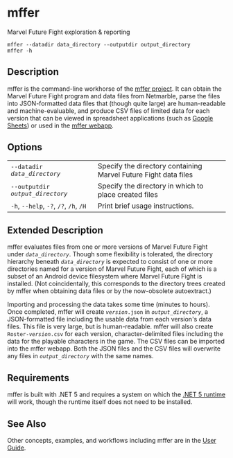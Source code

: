 # mffer

Marvel Future Fight exploration & reporting

```
mffer --datadir data_directory --outputdir output_directory
mffer -h
```

## Description

mffer is the command-line workhorse of the
[mffer project](https://github.com/therealchjones/mffer). It can obtain the
Marvel Future Fight program and data files from Netmarble, parse the files into
JSON-formatted data files that (though quite large) are human-readable and
machine-evaluable, and produce CSV files of limited data for each version that
can be viewed in spreadsheet applications (such as
[Google Sheets](https://sheets.google.com)) or used in the
[mffer webapp](https://mffer.org).

## Options

|                                        |                                                                 |
| -------------------------------------- | --------------------------------------------------------------- |
| `--datadir ` _`data_directory`_        | Specify the directory containing Marvel Future Fight data files |
| `--outputdir ` _`output_directory`_    | Specify the directory in which to place created files           |
| `-h`, `--help`, `-?`, `/?`, `/h`, `/H` | Print brief usage instructions.                                 |

## Extended Description

mffer evaluates files from one or more versions of Marvel Future Fight under
_`data_directory`_. Though some flexibility is tolerated, the directory
hierarchy beneath _`data_directory`_ is expected to consist of one or more
directories named for a version of Marvel Future Fight, each of which is a
subset of an Android device filesystem where Marvel Future Fight is installed.
(Not coincidentally, this corresponds to the directory trees created by mffer
when obtaining data files or by the now-obsolete autoextract.)

Importing and processing the data takes some time (minutes to hours). Once
completed, mffer will create _`version`_`.json` in _`output_directory`_, a
JSON-formatted file including the usable data from each version's data files.
This file is very large, but is human-readable. mffer will also create
`Roster-`_`version`_`.csv` for each version, character-delimited files including
the data for the playable characters in the game. The CSV files can be imported
into the mffer webapp. Both the JSON files and the CSV
files will overwrite any files in _`output_directory`_ with the same names.

## Requirements

mffer is built with .NET 5 and requires a system on which the
[.NET 5 runtime](https://dotnet.microsoft.com/download/dotnet/5.0) will work,
though the runtime itself does not need to be installed.

## See Also

Other concepts, examples, and workflows including mffer are in the
[User Guide](USAGE.md).
